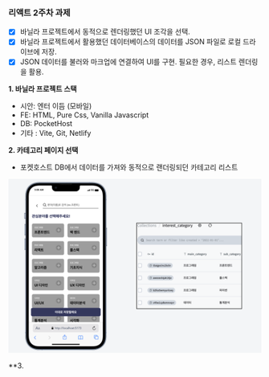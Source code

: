 ### 리액트 2주차 과제

- [x] 바닐라 프로젝트에서 동적으로 렌더링했던 UI 조각을 선택.
- [x] 바닐라 프로젝트에서 활용했던 데이터베이스의 데이터를 JSON 파일로 로컬 드라이브에 저장.
- [x] JSON 데이터를 불러와 마크업에 연결하여 UI를 구현. 필요한 경우, 리스트 렌더링을 활용.

 **1. 바닐라 프로젝트 스택**
- 시안: 엔터 이듬 (모바일)
- FE: HTML, Pure Css, Vanilla Javascript
- DB: PocketHost
- 기타 : Vite, Git, Netlify 

**2. 카테고리 페이지 선택**
- 포켓호스트 DB에서 데이터를 가져와 동적으로 랜더링되던 카테고리 리스트

<img src="./public/readme/바닐라.png" width="650" height="auto" >

**3. 

